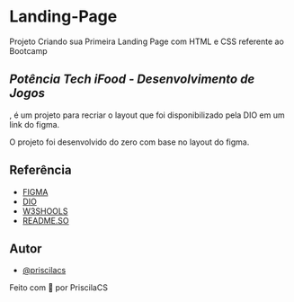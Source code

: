 # Landing-Page

Projeto Criando sua Primeira Landing Page com HTML e CSS referente ao Bootcamp 
## *Potência Tech iFood - Desenvolvimento de Jogos*
, é um projeto para recriar o layout que foi disponibilizado pela DIO em um link do figma.

O projeto foi desenvolvido do zero com base no layout do figma.

## Referência

 - [FIGMA](https://www.figma.com/)
 - [DIO](https://web.dio.me/)
 - [W3SHOOLS](https://www.w3schools.com/)
 - [README.SO](https://readme.so/pt)

## Autor

- [@priscilacs](https://github.com/SuayMack?tab=repositories)

Feito com 💜 por PriscilaCS
